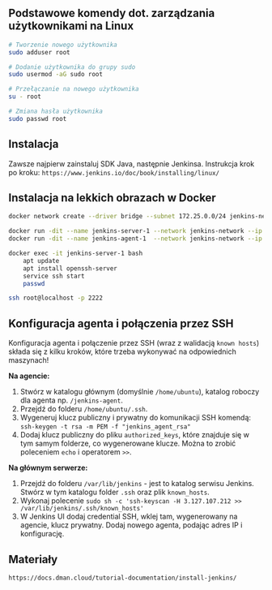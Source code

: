 ## Podstawowe komendy dot. zarządzania użytkownikami na Linux
```bash
# Tworzenie nowego użytkownika
sudo adduser root 

# Dodanie użytkownika do grupy sudo 
sudo usermod -aG sudo root 

# Przełączanie na nowego użytkownika 
su - root 

# Zmiana hasła użytkownika 
sudo passwd root 
```

## Instalacja 
Zawsze najpierw zainstaluj SDK Java, następnie Jenkinsa. Instrukcja krok po kroku: `https://www.jenkins.io/doc/book/installing/linux/`

## Instalacja na lekkich obrazach w Docker 
```sh
docker network create --driver bridge --subnet 172.25.0.0/24 jenkins-network 

docker run -dit --name jenkins-server-1 --network jenkins-network --ip 172.25.0.2 -p 2222:22 ubuntu:22.04
docker run -dit --name jenkins-agent-1  --network jenkins-network --ip 172.25.0.3 -p 2223:22 ubuntu:22.04

docker exec -it jenkins-server-1 bash
    apt update
    apt install openssh-server
    service ssh start
    passwd

ssh root@localhost -p 2222
```

## Konfiguracja agenta i połączenia przez SSH
Konfiguracja agenta i połączenie przez SSH (wraz z walidacją `known hosts`) składa się z kilku kroków, które trzeba wykonywać na odpowiednich maszynach!

**Na agencie:**

1. Stwórz w katalogu głównym (domyślnie `/home/ubuntu`), katalog roboczy dla agenta np. `/jenkins-agent`. 
2. Przejdź do folderu `/home/ubuntu/.ssh`. 
3. Wygeneruj klucz publiczny i prywatny do komunikacji SSH komendą: `ssh-keygen -t rsa -m PEM -f "jenkins_agent_rsa"`
4. Dodaj klucz publiczny do pliku `authorized_keys`, które znajduje się w tym samym folderze, co wygenerowane klucze. Można to zrobić poleceniem `echo` i operatorem `>>`. 

**Na głównym serwerze:**

1. Przejdź do folderu `/var/lib/jenkins` - jest to katalog serwisu Jenkins. Stwórz w tym katalogu folder `.ssh` oraz plik `known_hosts`. 
2. Wykonaj polecenie `sudo sh -c 'ssh-keyscan -H 3.127.107.212 >> /var/lib/jenkins/.ssh/known_hosts'`
3. W Jenkins UI dodaj credential SSH, wklej tam, wygenerowany na agencie, klucz prywatny. Dodaj nowego agenta, podając adres IP i konfigurację. 

## Materiały

`https://docs.dman.cloud/tutorial-documentation/install-jenkins/`

